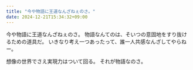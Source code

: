 ```yaml
---
title: "今や物語に王道なんざねぇのさ。"
date: 2024-12-21T15:34:32+09:00
---
```

今や物語に王道なんざねぇのさ。
物語なんてのは、そいつの意固地をすり抜けるための道具だ。
いきなり考え一つあったって、誰一人共感なんざしてやらねー。

想像の世界でさえ実現力はついて回る。
それが物語なのさ。
